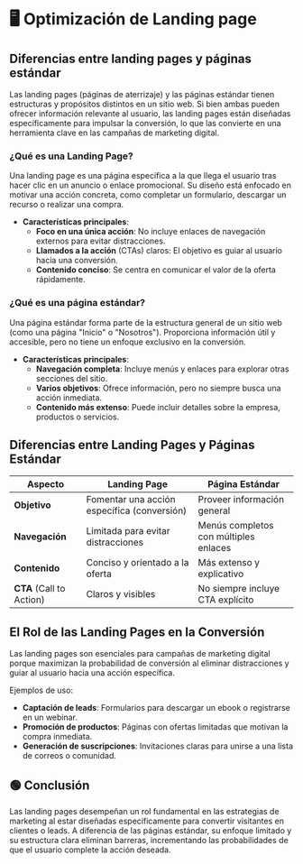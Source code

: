 # ​​​🖥️​ Optimización de Landing page

## Diferencias entre landing pages y páginas estándar
Las landing pages (páginas de aterrizaje) y las páginas estándar tienen estructuras y propósitos distintos en un sitio web. Si bien ambas pueden ofrecer información relevante al usuario, las landing pages están diseñadas específicamente para impulsar la conversión, lo que las convierte en una herramienta clave en las campañas de marketing digital.

### ¿Qué es una Landing Page?
Una landing page es una página específica a la que llega el usuario tras hacer clic en un anuncio o enlace promocional. Su diseño está enfocado en motivar una acción concreta, como completar un formulario, descargar un recurso o realizar una compra.

- **Características principales**:
    - **Foco en una única acción**: No incluye enlaces de navegación externos para evitar distracciones.
    - **Llamados a la acción** (CTAs) claros: El objetivo es guiar al usuario hacia una conversión.
    - **Contenido conciso**: Se centra en comunicar el valor de la oferta rápidamente.

### ¿Qué es una página estándar?
Una página estándar forma parte de la estructura general de un sitio web (como una página "Inicio" o "Nosotros"). Proporciona información útil y accesible, pero no tiene un enfoque exclusivo en la conversión.
- **Características principales**:
    - **Navegación completa**: Incluye menús y enlaces para explorar otras secciones del sitio.
    - **Varios objetivos**: Ofrece información, pero no siempre busca una acción inmediata.
    - **Contenido más extenso**: Puede incluir detalles sobre la empresa, productos o servicios.

## Diferencias entre Landing Pages y Páginas Estándar

| Aspecto | Landing Page | Página Estándar |
| ------- | ------------ | --------------- |
| **Objetivo**	| Fomentar una acción específica (conversión) |	Proveer información general |
| **Navegación** |	Limitada para evitar distracciones	| Menús completos con múltiples enlaces |
| **Contenido** |	Conciso y orientado a la oferta	 | Más extenso y explicativo |
| **CTA** (Call to Action)	| Claros y visibles | No siempre incluye CTA explícito |

## El Rol de las Landing Pages en la Conversión
Las landing pages son esenciales para campañas de marketing digital porque maximizan la probabilidad de conversión al eliminar distracciones y guiar al usuario hacia una acción específica.

Ejemplos de uso:
- **Captación de leads**: Formularios para descargar un ebook o registrarse en un webinar.
- **Promoción de productos**: Páginas con ofertas limitadas que motivan la compra inmediata.
- **Generación de suscripciones**: Invitaciones claras para unirse a una lista de correos o comunidad.

## 🟢 Conclusión
Las landing pages desempeñan un rol fundamental en las estrategias de marketing al estar diseñadas específicamente para convertir visitantes en clientes o leads. A diferencia de las páginas estándar, su enfoque limitado y su estructura clara eliminan barreras, incrementando las probabilidades de que el usuario complete la acción deseada.